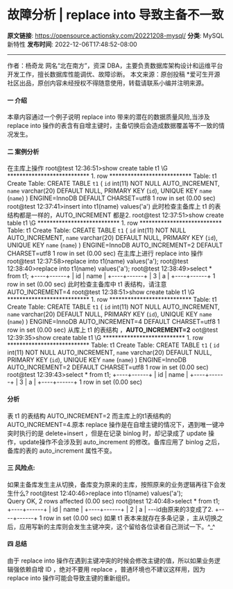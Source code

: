 # 故障分析 | replace into 导致主备不一致

**原文链接**: https://opensource.actionsky.com/20221208-mysql/
**分类**: MySQL 新特性
**发布时间**: 2022-12-06T17:48:52-08:00

---

作者：杨奇龙
网名“北在南方”，资深 DBA，主要负责数据库架构设计和运维平台开发工作，擅长数据库性能调优、故障诊断。
本文来源：原创投稿
*爱可生开源社区出品，原创内容未经授权不得随意使用，转载请联系小编并注明来源。
#### 一 介绍
本章内容通过一个例子说明 replace into 带来的潜在的数据质量风险,当涉及 replace into 操作的表含有自增主键时，主备切换后会造成数据覆盖等不一致的情况发生。
#### 二 案例分析
在主库上操作
root@test 12:36:51>show create table t1 \G
*************************** 1. row ***************************
Table: t1
Create Table: CREATE TABLE `t1` (
`id` int(11) NOT NULL AUTO_INCREMENT,
`name` varchar(20) DEFAULT NULL,
PRIMARY KEY (`id`),
UNIQUE KEY `name` (`name`)
) ENGINE=InnoDB DEFAULT CHARSET=utf8
1 row in set (0.00 sec)
root@test 12:37:41>insert into t1(name) values('a')
此时检查主备库上 t1 的表结构都是一样的，AUTO_INCREMENT 都是2.
root@test 12:37:51>show create table t1 \G
*************************** 1. row ***************************
Table: t1
Create Table: CREATE TABLE `t1` (
`id` int(11) NOT NULL AUTO_INCREMENT,
`name` varchar(20) DEFAULT NULL,
PRIMARY KEY (`id`),
UNIQUE KEY `name` (`name`)
) ENGINE=InnoDB AUTO_INCREMENT=2 DEFAULT CHARSET=utf8
1 row in set (0.00 sec)
在主库上进行 replace into 操作
root@test 12:37:58>replace into t1(name) values('a');
root@test 12:38:40>replace into t1(name) values('a');
root@test 12:38:49>select * from t1;
+----+------+
| id | name |
+----+------+
| 3 | a |
+----+------+
1 row in set (0.00 sec)
此时检查主备库中 t1 表结构，请注意 AUTO_INCREMENT=4
root@test 12:38:51>show create table t1 \\G
*************************** 1. row ***************************
Table: t1
Create Table: CREATE TABLE `t1` (
`id` int(11) NOT NULL AUTO_INCREMENT,
`name` varchar(20) DEFAULT NULL,
PRIMARY KEY (`id`),
UNIQUE KEY `name` (`name`)
) ENGINE=InnoDB AUTO_INCREMENT=4 DEFAULT CHARSET=utf8
1 row in set (0.00 sec)
从库上 t1 的表结构 ，**AUTO_INCREMENT=2**
oot@test 12:39:35>show create table t1 \G
*************************** 1. row ***************************
Table: t1
Create Table: CREATE TABLE `t1` (
`id` int(11) NOT NULL AUTO_INCREMENT,
`name` varchar(20) DEFAULT NULL,
PRIMARY KEY (`id`),
UNIQUE KEY `name` (`name`)
) ENGINE=InnoDB AUTO_INCREMENT=2 DEFAULT CHARSET=utf8
1 row in set (0.00 sec)
root@test 12:39:43>select * from t1;
+----+------+
| id | name |
+----+------+
| 3 | a |
+----+------+
1 row in set (0.00 sec)
#### 分析
表 t1 的表结构 AUTO_INCREMENT=2 而主库上的t1表结构的 AUTO_INCREMENT=4.原本 replace 操作是在自增主键的情况下，遇到唯一键冲突时执行的是 delete+insert ，但是在记录 binlog 时，却记录成了 update 操作，update操作不会涉及到 auto_increment 的修改。备库应用了 binlog 之后，备库的表的 auto_increment 属性不变。
#### 三 风险点:
如果主备库发生主从切换，备库变为原来的主库，按照原来的业务逻辑再往下会发生什么?
root@test 12:40:46>replace into t1(name) values('a');  
Query OK, 2 rows affected (0.00 sec)
root@test 12:40:48>select * from t1;
+----+------+
| id | name |
+----+------+
|  2 | a    |  ---id由原来的3变成了2.
+----+------+
1 row in set (0.00 sec)
如果 t1 表本来就存在多条记录 ，主从切换之后，应用写新的主库则会发生主键冲突，这个留给各位读者自己测试一下。^_^
#### 四 总结
由于 replace into 操作在遇到主键冲突的时候会修改主键的值，所以如果业务逻辑强依赖自增 ID ，绝对不要用 replace ，普通环境也不建议这样用，因为 replace into 操作可能会导致主键的重新组织。